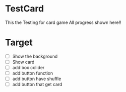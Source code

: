 # TestCard
This the Testing for card game
All progress shown here!!
# Target
- [ ] Show the background 
- [ ] Show card
- [ ] add box colider
- [ ] add button function
- [ ] add button have shuffle
- [ ] add button that get card
